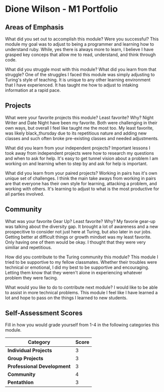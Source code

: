 # Dione Wilson - M1 Portfolio

## Areas of Emphasis

What did you set out to accomplish this module? Were you successful?
	This module my goal was to adjust to being a programmer and learning how to understand ruby. While, yes there is always more to learn, I believe I have grasped key conceps that allow me to read, understand, and think through code.

What did you struggle most with this module? What did you learn from that struggle?
	One of the struggles I faced this module was simply adjusting to Turing's style of teaching. It is unique to any other learning environment that I have experienced.
	It has taught me how to adjust to intaking information at a rapid pace.

## Projects

What were your favorite projects this module? Least favorite? Why?
	Night Writer and Date Night have been my favorite. 
	Both were challenging in their own ways, but overall I feel like taught me the most too.
	My least favorite, was likely black_thursday due to its repetitious nature and adding new classes and such often broke pre-existing classes and needed adjustments.

What did you learn from your independent projects?
	Important lessons I took away from independent projects were how to research my questions and when to ask for help. It's easy to get tunnel vision about a problem I am working on and learning when to step by and ask for help is important.

What did you learn from your paired projects?
	Working in pairs has it's own unique set of challenges. I think the main take aways from working in pairs are that everyone has their own style for learning, attacking a problem, and working with others. It's learning to adjust to what is the most productive for all parties involved.

## Community

What was your favorite Gear Up? Least favorite? Why?
	My favorie gear-up was talking about the diversity gap. It brought a lot of awareness and a new prospecitive to consider not just here at Turing, but also later in our jobs. 
	Getting better at difficult things or growth mindset was my least favorite. Only having one of them would be okay. I thought that they were very similiar and repetitious. 


How did you contribute to the Turing community this module?
	This module I tried to be supportive to my fellow classmates. Whether their troubles were technical or emotional, I did my best to be supportive and encouraging. Letting them know that they weren't alone in experiencing whatever problem they were facing.

What would you like to do to contribute next module?
	I would like to be able to assist in more technical problems. This module I feel like I have learned a lot and hope to pass on the things I learned to new students.

## Self-Assessment Scores

Fill in how you would grade yourself from 1-4 in the following categories this module.

| Category                     | Score |
| -----------------------------| ----- |
| **Individual Projects**      |   3   |
| **Group Projects**           |   3   |
| **Professional Development** |   3   |
| **Community**                |   4   |
| **Pentathlon**               |   3   |






